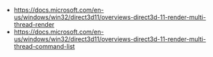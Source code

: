 - https://docs.microsoft.com/en-us/windows/win32/direct3d11/overviews-direct3d-11-render-multi-thread-render
- https://docs.microsoft.com/en-us/windows/win32/direct3d11/overviews-direct3d-11-render-multi-thread-command-list